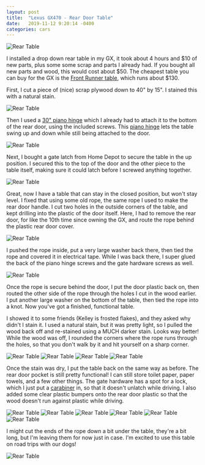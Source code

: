 ```yaml
---
layout: post
title:  "Lexus GX470 - Rear Door Table"
date:   2019-11-12 9:20:14 -0400
categories: cars
---
```

![Rear Table](/images/table/19.jpg)

I installed a drop down rear table in my GX, it took about 4 hours and $10 of new parts, plus some some scrap and parts I already had. If you bought all new parts and wood, this would cost about $50. The cheapest table you can buy for the GX is the [Front Runner table](https://bluelineeo.com/products/drop-down-table-by-front-runner-1?_pos=1&_sid=d76aacddc&_ss=r&fbclid=IwAR2kTxwcdwTvTWkEN5io6CTTvupPVo2UFykXIjM-KEtGsIX1v0UTjxycjwM), which runs about $130.

First, I cut a piece of (nice) scrap plywood down to 40" by 15". I stained this with a natural stain.

![Rear Table](/images/table/1.jpg)

Then I used a [30" piano hinge](https://amzn.to/2QmriTh) which I already had to attach it to the bottom of the rear door, using the included screws. This [piano hinge](https://amzn.to/2QmriTh) lets the table swing up and down while still being attached to the door.

![Rear Table](/images/table/3.jpg)

Next, I bought a gate latch from Home Depot to secure the table in the up position. I secured this to the top of the door and the other piece to the table itself, making sure it could latch before I screwed anything together.

![Rear Table](/images/table/4.jpg)

Great, now I have a table that can stay in the closed position, but won't stay level. I fixed that using some old rope, the same rope I used to make the rear door handle. I cut two holes in the outside corners of the table, and kept drilling into the plastic of the door itself. Here, I had to remove the rear door, for like the 10th time since owning the GX, and route the rope behind the plastic rear door cover.

![Rear Table](/images/table/5.jpg)

I pushed the rope inside, put a very large washer back there, then tied the rope and covered it in electrical tape. While I was back there, I super glued the back of the piano hinge screws and the gate hardware screws as well.

![Rear Table](/images/table/6.jpg)

Once the rope is secure behind the door, I put the door plastic back on, then routed the other side of the rope through the holes I cut in the wood earlier. I put another large washer on the bottom of the table, then tied the rope into a knot. Now you've got a finished, functional table.

I showed it to some friends (Kelley is frosted flakes), and they asked why didn't I stain it. I used a natural stain, but it was pretty light, so I pulled the wood back off and re-stained using a MUCH darker stain. Looks way better! While the wood was off, I rounded the corners where the rope runs through the holes, so that you don't walk by it and hit yourself on a sharp corner.

![Rear Table](/images/table/8.jpg)
![Rear Table](/images/table/9.jpg)
![Rear Table](/images/table/10.jpg)
![Rear Table](/images/table/11.jpg)

Once the stain was dry, I put the table back on the same way as before. The rear door pocket is still pretty functional! I can still store toilet paper, paper towels, and a few other things. The gate hardware has a spot for a lock, which I just put a [carabiner](https://amzn.to/2KBZxBr) in, so that it doesn't unlatch while driving. I also added some clear plastic bumpers onto the rear door plastic so that the wood doesn't run against plastic while driving.

![Rear Table](/images/table/12.jpg)
![Rear Table](/images/table/13.jpg)
![Rear Table](/images/table/14.jpg)
![Rear Table](/images/table/16.jpg)
![Rear Table](/images/table/17.jpg)
![Rear Table](/images/table/18.jpg)

I might cut the ends of the rope down a bit under the table, they're a bit long, but I'm leaving them for now just in case. I'm excited to use this table on road trips with our dogs!

![Rear Table](/images/table/20.jpg)
